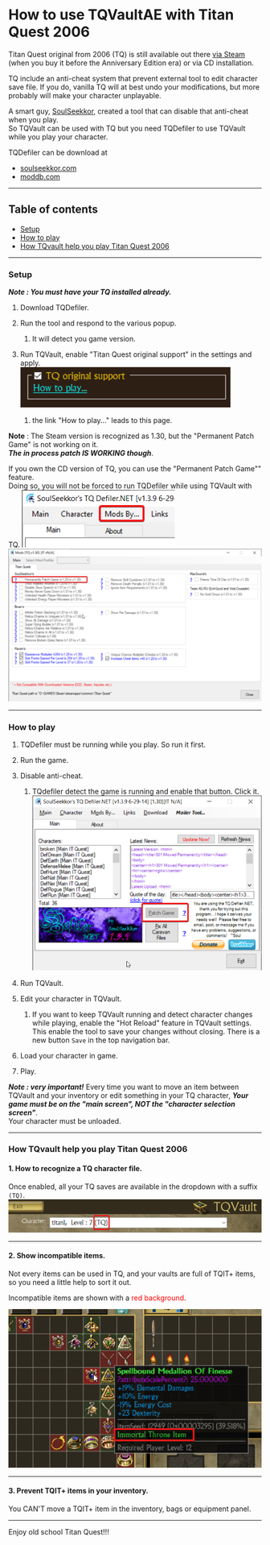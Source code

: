 # How to use TQVaultAE with Titan Quest 2006

Titan Quest original from 2006 (TQ) is still available out there [via Steam](https://steamcommunity.com/app/4540/discussions/) (when you buy it before the Anniversary Edition era) or via CD installation.

TQ include an anti-cheat system that prevent external tool to edit character save file.
If you do, vanilla TQ will at best undo your modifications, but more probably will make your character unplayable.

A smart guy, [SoulSeekkor](https://tq.soulseekkor.com/), created a tool that can disable that anti-cheat when you play.\
So TQVault can be used with TQ but you need TQDefiler to use TQVault while you play your character.

TQDefiler can be download at
- [soulseekkor.com](https://tq.soulseekkor.com/downloads.html)
- [moddb.com](https://www.moddb.com/games/titan-quest/downloads/soulseekkor-tqit-defiler)

---

## Table of contents
* [Setup](#Setup)
* [How to play](#Howto)
* [How TQvault help you play Titan Quest 2006](#Help)

---

### <a id="Setup"></a>Setup

***Note : You must have your TQ installed already.***

1. Download TQDefiler.

1. Run the tool and respond to the various popup.

    1. It will detect you game version. 

1. Run TQVault, enable "Titan Quest original support" in the settings and apply.\
![TQ settings](tqoriginal/tqoriginalsettings.png)
    1. the link "How to play..." leads to this page.


**Note** : The Steam version is recognized as 1.30, but the "Permanent Patch Game" is not working on it.\
***The in process patch IS WORKING though***.

If you own the CD version of TQ, you can use the "Permanent Patch Game"" feature.\
Doing so, you will not be forced to run TQDefiler while using TQVault with TQ.
![Mods by](tqoriginal/modsby.png)
![Permanent patch](tqoriginal/permanentpatch.png)

---

### <a id="Howto"></a>How to play

1. TQDefiler must be running while you play. So run it first.

1. Run the game.

1. Disable anti-cheat.

    1. TQdefiler detect the game is running and enable that button. Click it.
    ![TQDefiler Patch Button](tqoriginal/patchbutton.png)

1. Run TQVault.

1. Edit your character in TQVault.

    1. If you want to keep TQVault running and detect character changes while playing,
    enable the "Hot Reload" feature in TQVault settings. This enable the tool to save your changes without closing. There is a new button `Save` in the top navigation bar.

1. Load your character in game.

1. Play.

***Note : very important!*** Every time you want to move an item between TQVault and your inventory or edit something in your TQ character, ***Your game must be on the "main screen", NOT the "character selection screen"***.\
Your character must be unloaded.


---

### <a id="Help"></a>How TQvault help you play Titan Quest 2006

#### 1. How to recognize a TQ character file.

Once enabled, all your TQ saves are available in the dropdown with a suffix `(TQ)`.
![TQ suffix](tqoriginal/tq.png)

---

#### 2. Show incompatible items.

Not every items can be used in TQ, and your vaults are full of TQIT+ items, so you need a little help to sort it out.

Incompatible items are shown with a <span style="color:red;">red background</span>.

![TQIT+ items](tqoriginal/nontqoitem.png)

---

#### 3. Prevent TQIT+ items in your inventory.

You CAN'T move a TQIT+ item in the inventory, bags or equipment panel.

---

Enjoy old school Titan Quest!!!

